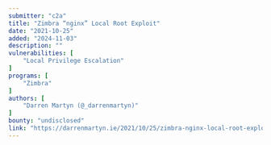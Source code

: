 ```yaml
---
submitter: "c2a"
title: "Zimbra “nginx” Local Root Exploit"
date: "2021-10-25"
added: "2024-11-03"
description: ""
vulnerabilities: [
    "Local Privilege Escalation"
]
programs: [
    "Zimbra"
]
authors: [
    "Darren Martyn (@_darrenmartyn)"
]
bounty: "undisclosed"
link: "https://darrenmartyn.ie/2021/10/25/zimbra-nginx-local-root-exploit/"
---
```




